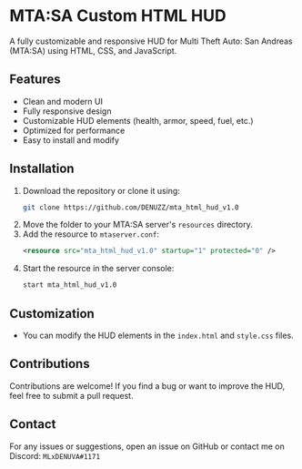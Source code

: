 # MTA:SA Custom HTML HUD

A fully customizable and responsive HUD for Multi Theft Auto: San Andreas (MTA:SA) using HTML, CSS, and JavaScript.

## Features
- Clean and modern UI
- Fully responsive design
- Customizable HUD elements (health, armor, speed, fuel, etc.)
- Optimized for performance
- Easy to install and modify

## Installation
1. Download the repository or clone it using:
   ```sh
   git clone https://github.com/DENUZZ/mta_html_hud_v1.0
   ```
2. Move the folder to your MTA:SA server's `resources` directory.
3. Add the resource to `mtaserver.conf`:
   ```xml
   <resource src="mta_html_hud_v1.0" startup="1" protected="0" />
   ```
4. Start the resource in the server console:
   ```sh
   start mta_html_hud_v1.0
   ```
   
## Customization
- You can modify the HUD elements in the `index.html` and `style.css` files.

## Contributions
Contributions are welcome! If you find a bug or want to improve the HUD, feel free to submit a pull request.

## Contact
For any issues or suggestions, open an issue on GitHub or contact me on Discord: `MLxDENUVA#1171`
